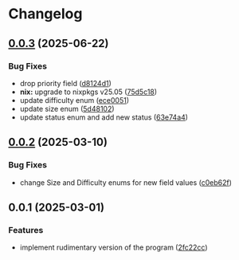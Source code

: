 # Changelog

## [0.0.3](https://github.com/vst/gh-cpi/compare/v0.0.2...v0.0.3) (2025-06-22)


### Bug Fixes

* drop priority field ([d8124d1](https://github.com/vst/gh-cpi/commit/d8124d1038a79d8061ac517e810bb333bfdb807c))
* **nix:** upgrade to nixpkgs v25.05 ([75d5c18](https://github.com/vst/gh-cpi/commit/75d5c18050db9b8424bdae07dae8d0878228a8dd))
* update difficulty enum ([ece0051](https://github.com/vst/gh-cpi/commit/ece00518a04385c690872510930dc7b6578f883c))
* update size enum ([5d48102](https://github.com/vst/gh-cpi/commit/5d48102417c64e463617bd6346b8ec72daa8a307))
* update status enum and add new status ([63e74a4](https://github.com/vst/gh-cpi/commit/63e74a4e0f78e61d81112b3cee6ed7e00a5aeb22))

## [0.0.2](https://github.com/vst/gh-cpi/compare/v0.0.1...v0.0.2) (2025-03-10)


### Bug Fixes

* change Size and Difficulty enums for new field values ([c0eb62f](https://github.com/vst/gh-cpi/commit/c0eb62f49fe67b87a202c48aa1dd623a4904f76f))

## 0.0.1 (2025-03-01)


### Features

* implement rudimentary version of the program ([2fc22cc](https://github.com/vst/gh-cpi/commit/2fc22cc264f9015a39937872d7de211280d92a68))
